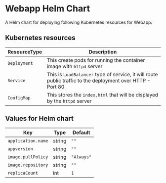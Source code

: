 # Webapp Helm Chart

A Helm chart for deploying following Kubernetes resources for Webapp:

## Kubernetes resources
| ResourceType | Description|
|-----|------|
| `Deployment` | This create pods for running the container image with `httpd` server
| `Service` | This is `LoadBalancer` type of service, it will route public traffic to the deployment over HTTP - Port 80
| `ConfigMap` | This stores the `index.html` that will be displayed by the `httpd` server

## Values for Helm chart

| Key | Type | Default |
|-----|------|---------|
| `application.name` | string | `""` |
| `appversion` | string | `""` |
| `image.pullPolicy` | string | `"Always"` |
| `image.repository` | string | `""` |
| `replicaCount` | int | `1` |
